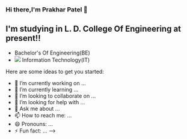 ### Hi there,I'm Prakhar Patel 👋

## I'm studying in L. D. College Of Engineering at present!!
* Bachelor's Of Engineering(BE) 
* <img src="https://img.icons8.com/emoji/18/000000/desktop-computer.png"/> Information Technology(IT)   


Here are some ideas to get you started:

- 🔭 I’m currently working on ...
- 🌱 I’m currently learning ...
- 👯 I’m looking to collaborate on ...
- 🤔 I’m looking for help with ...
- 💬 Ask me about ...
- 📫 How to reach me: ...
- 😄 Pronouns: ...
- ⚡ Fun fact: ...
-->
